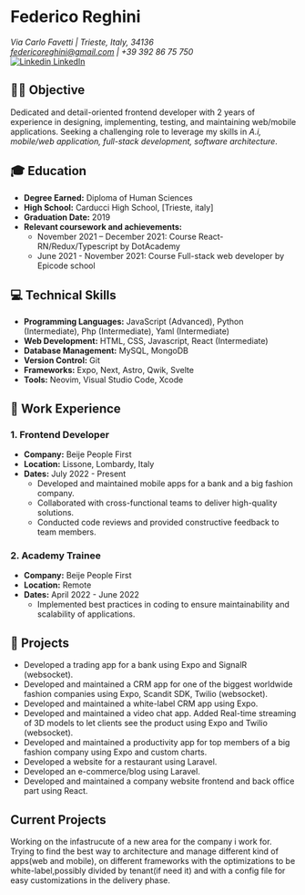 # Federico Reghini
*Via Carlo Favetti | Trieste, Italy, 34136*  
*federicoreghini@gmail.com | +39 392 86 75 750*  
[![Linkedin](https://i.stack.imgur.com/gVE0j.png) LinkedIn](https://www.linkedin.com/in/federico-reghini)

## 👨‍💻 Objective
Dedicated and detail-oriented frontend developer with 2 years of experience in designing, implementing, testing, and maintaining web/mobile applications. Seeking a challenging role to leverage my skills in *A.i, mobile/web application, full-stack development, software architecture*.

## 🎓 Education
- **Degree Earned:** Diploma of Human Sciences
- **High School:** Carducci High School, [Trieste, italy]
- **Graduation Date:** 2019
- **Relevant coursework and achievements:**
  - November 2021 – December 2021: Course React-RN/Redux/Typescript by DotAcademy
  - June 2021 - November 2021: Course Full-stack web developer by Epicode school

## 💻 Technical Skills
- **Programming Languages:** JavaScript (Advanced), Python (Intermediate), Php (Intermediate), Yaml (Intermediate)
- **Web Development:** HTML, CSS, Javascript, React (Intermediate)
- **Database Management:** MySQL, MongoDB
- **Version Control:** Git
- **Frameworks:** Expo, Next, Astro, Qwik, Svelte
- **Tools:** Neovim, Visual Studio Code, Xcode

## 💼 Work Experience
### 1. Frontend Developer
- **Company:** Beije People First
- **Location:** Lissone, Lombardy, Italy
- **Dates:** July 2022 - Present
  - Developed and maintained mobile apps for a bank and a big fashion company.
  - Collaborated with cross-functional teams to deliver high-quality solutions.
  - Conducted code reviews and provided constructive feedback to team members.

### 2. Academy Trainee
- **Company:** Beije People First
- **Location:** Remote
- **Dates:** April 2022 - June 2022
  - Implemented best practices in coding to ensure maintainability and scalability of applications.

## 🚀 Projects
- Developed a trading app for a bank using Expo and SignalR (websocket).
- Developed and maintained a CRM app for one of the biggest worldwide fashion companies using Expo, Scandit SDK, Twilio (websocket).
- Developed and maintained a white-label CRM app using Expo.
- Developed and maintained a video chat app. Added Real-time streaming of 3D models to let clients see the product using Expo and Twilio (websocket).
- Developed and maintained a productivity app for top members of a big fashion company using Expo and custom charts.
- Developed a website for a restaurant using Laravel.
- Developed an e-commerce/blog using Laravel.
- Developed and maintained a company website frontend and back office part using React.

## Current Projects
  Working on the infastrucute of a new area for the company i work for. Trying to find the best way to architecture and manage different kind of apps(web and mobile),
  on different frameworks with  the optimizations to be white-label,possibly divided by tenant(if need it) and with a config file for easy customizations in the 
  delivery phase.
